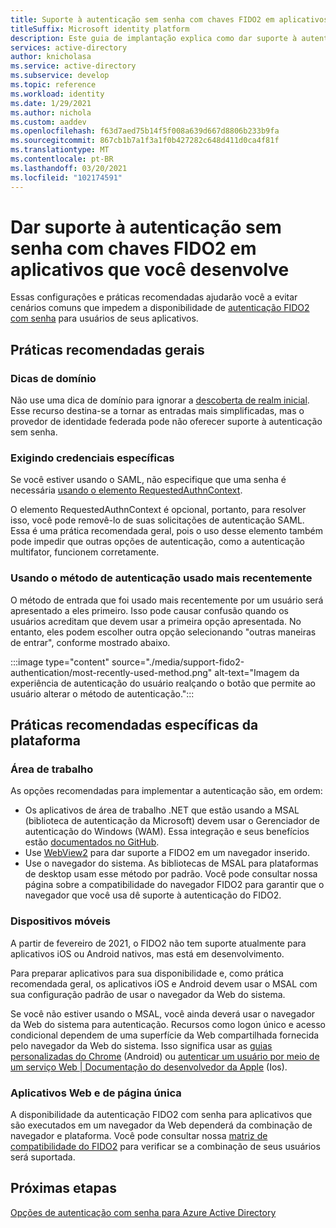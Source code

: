 ```yaml
---
title: Suporte à autenticação sem senha com chaves FIDO2 em aplicativos que você desenvolve | Azure
titleSuffix: Microsoft identity platform
description: Este guia de implantação explica como dar suporte à autenticação sem senha com chaves de segurança FIDO2 nos aplicativos que você desenvolve
services: active-directory
author: knicholasa
ms.service: active-directory
ms.subservice: develop
ms.topic: reference
ms.workload: identity
ms.date: 1/29/2021
ms.author: nichola
ms.custom: aaddev
ms.openlocfilehash: f63d7aed75b14f5f008a639d667d8806b233b9fa
ms.sourcegitcommit: 867cb1b7a1f3a1f0b427282c648d411d0ca4f81f
ms.translationtype: MT
ms.contentlocale: pt-BR
ms.lasthandoff: 03/20/2021
ms.locfileid: "102174591"
---
```

# <a name="support-passwordless-authentication-with-fido2-keys-in-apps-you-develop"></a>Dar suporte à autenticação sem senha com chaves FIDO2 em aplicativos que você desenvolve

Essas configurações e práticas recomendadas ajudarão você a evitar cenários comuns que impedem a disponibilidade de [autenticação FIDO2 com senha](../../active-directory/authentication/concept-authentication-passwordless.md) para usuários de seus aplicativos.

## <a name="general-best-practices"></a>Práticas recomendadas gerais

### <a name="domain-hints"></a>Dicas de domínio

Não use uma dica de domínio para ignorar a [descoberta de realm inicial](../../active-directory/manage-apps/configure-authentication-for-federated-users-portal.md). Esse recurso destina-se a tornar as entradas mais simplificadas, mas o provedor de identidade federada pode não oferecer suporte à autenticação sem senha.

### <a name="requiring-specific-credentials"></a>Exigindo credenciais específicas

Se você estiver usando o SAML, não especifique que uma senha é necessária [usando o elemento RequestedAuthnContext](single-sign-on-saml-protocol.md#requestauthncontext).

O elemento RequestedAuthnContext é opcional, portanto, para resolver isso, você pode removê-lo de suas solicitações de autenticação SAML. Essa é uma prática recomendada geral, pois o uso desse elemento também pode impedir que outras opções de autenticação, como a autenticação multifator, funcionem corretamente.

### <a name="using-the-most-recently-used-authentication-method"></a>Usando o método de autenticação usado mais recentemente

O método de entrada que foi usado mais recentemente por um usuário será apresentado a eles primeiro. Isso pode causar confusão quando os usuários acreditam que devem usar a primeira opção apresentada. No entanto, eles podem escolher outra opção selecionando "outras maneiras de entrar", conforme mostrado abaixo.

:::image type="content" source="./media/support-fido2-authentication/most-recently-used-method.png" alt-text="Imagem da experiência de autenticação do usuário realçando o botão que permite ao usuário alterar o método de autenticação.":::

## <a name="platform-specific-best-practices"></a>Práticas recomendadas específicas da plataforma

### <a name="desktop"></a>Área de trabalho

As opções recomendadas para implementar a autenticação são, em ordem:

- Os aplicativos de área de trabalho .NET que estão usando a MSAL (biblioteca de autenticação da Microsoft) devem usar o Gerenciador de autenticação do Windows (WAM). Essa integração e seus benefícios estão [documentados no GitHub](https://github.com/AzureAD/microsoft-authentication-library-for-dotnet/wiki/wam).
- Use [WebView2](/microsoft-edge/webview2/) para dar suporte a FIDO2 em um navegador inserido.
- Use o navegador do sistema. As bibliotecas de MSAL para plataformas de desktop usam esse método por padrão. Você pode consultar nossa página sobre a compatibilidade do navegador FIDO2 para garantir que o navegador que você usa dê suporte à autenticação do FIDO2.

### <a name="mobile"></a>Dispositivos móveis

A partir de fevereiro de 2021, o FIDO2 não tem suporte atualmente para aplicativos iOS ou Android nativos, mas está em desenvolvimento.

Para preparar aplicativos para sua disponibilidade e, como prática recomendada geral, os aplicativos iOS e Android devem usar o MSAL com sua configuração padrão de usar o navegador da Web do sistema.

Se você não estiver usando o MSAL, você ainda deverá usar o navegador da Web do sistema para autenticação. Recursos como logon único e acesso condicional dependem de uma superfície da Web compartilhada fornecida pelo navegador da Web do sistema. Isso significa usar as [guias personalizadas do Chrome](https://developer.chrome.com/docs/multidevice/android/customtabs/) (Android) ou [autenticar um usuário por meio de um serviço Web | Documentação do desenvolvedor da Apple](https://developer.apple.com/documentation/authenticationservices/authenticating_a_user_through_a_web_service) (Ios).

### <a name="web-and-single-page-apps"></a>Aplicativos Web e de página única

A disponibilidade da autenticação FIDO2 com senha para aplicativos que são executados em um navegador da Web dependerá da combinação de navegador e plataforma. Você pode consultar nossa [matriz de compatibilidade do FIDO2](../authentication/fido2-compatibility.md) para verificar se a combinação de seus usuários será suportada.

## <a name="next-steps"></a>Próximas etapas

[Opções de autenticação com senha para Azure Active Directory](../../active-directory/authentication/concept-authentication-passwordless.md)